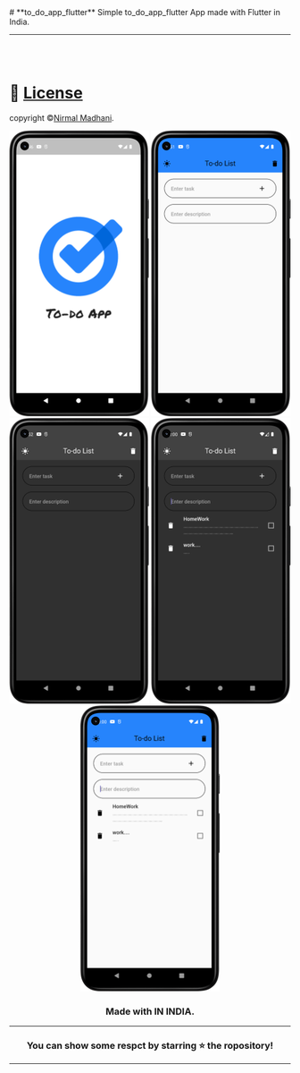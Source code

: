 
<div>
# **to_do_app_flutter**
Simple to_do_app_flutter App made with Flutter in India.


---

</div>

<br></br>

# 🪪 [License]()
copyright ©[Nirmal Madhani](https://github.com/nirmalmadhani2002).<br>

<div  align="center">

<img src="assets/images/im/im0.png" width="250px">
<img src="assets/images/im/im1.png" width="250px">
<img src="assets/images/im/im2.png" width="250px">
<img src="assets/images/im/im3.png" width="250px">
<img src="assets/images/im/im4.png" width="250px">

### Made with  IN INDIA.

----
### You can show some respct by starring ⭐ the ropository!
----

</div>

